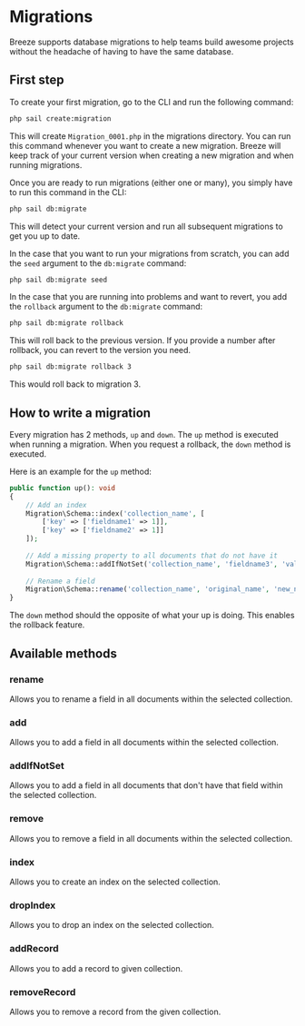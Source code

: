 # Migrations

Breeze supports database migrations to help teams build awesome projects without the headache of having to have the same
database. 

## First step

To create your first migration, go to the CLI and run the following command:

```sh
php sail create:migration
```

This will create `Migration_0001.php` in the migrations directory. You can run this command whenever you want to create
a new migration. Breeze will keep track of your current version when creating a new migration and when running migrations.

Once you are ready to run migrations (either one or many), you simply have to run this command in the CLI:

```sh
php sail db:migrate
```

This will detect your current version and run all subsequent migrations to get you up to date.

In the case that you want to run your migrations from scratch, you can add the `seed` argument to the `db:migrate`
command:

```sh
php sail db:migrate seed
```
In the case that you are running into problems and want to revert, you add the `rollback` argument to the `db:migrate`
command:

```sh
php sail db:migrate rollback
```

This will roll back to the previous version. If you provide a number after rollback, you can revert to the version you need.

```sh
php sail db:migrate rollback 3
```

This would roll back to migration 3.

## How to write a migration

Every migration has 2 methods, `up` and `down`. The `up` method is executed when running a migration. When you request
a rollback, the `down` method is executed.

Here is an example for the `up` method:

```php
public function up(): void
{
    // Add an index
    Migration\Schema::index('collection_name', [
        ['key' => ['fieldname1' => 1]], 
        ['key' => ['fieldname2' => 1]]
    ]);
    
    // Add a missing property to all documents that do not have it
    Migration\Schema::addIfNotSet('collection_name', 'fieldname3', 'value_here');
    
    // Rename a field
    Migration\Schema::rename('collection_name', 'original_name', 'new_name');
}
```

The `down` method should the opposite of what your up is doing. This enables the rollback feature.

## Available methods

### rename

Allows you to rename a field in all documents within the selected collection.

### add

Allows you to add a field in all documents within the selected collection.

### addIfNotSet

Allows you to add a field in all documents that don't have that field within the selected collection.

### remove

Allows you to remove a field in all documents within the selected collection.

### index

Allows you to create an index on the selected collection.

### dropIndex

Allows you to drop an index on the selected collection.

### addRecord

Allows you to add a record to given collection.

### removeRecord

Allows you to remove a record from the given collection.
